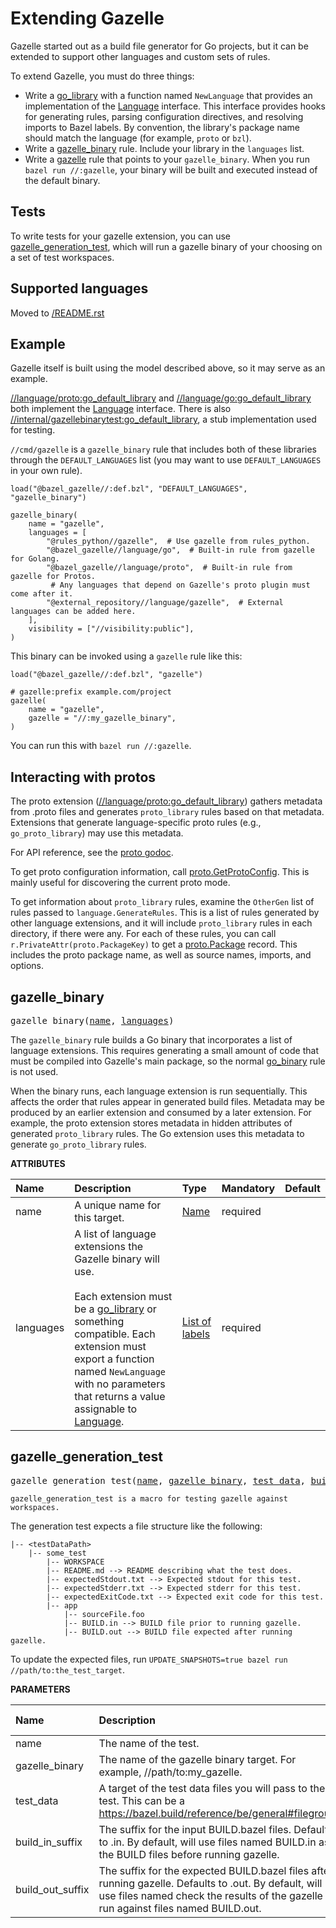 <!-- Generated with Stardoc: http://skydoc.bazel.build -->


Extending Gazelle
=================

Gazelle started out as a build file generator for Go projects, but it can be
extended to support other languages and custom sets of rules.

To extend Gazelle, you must do three things:

* Write a [go_library] with a function named `NewLanguage` that provides an
  implementation of the [Language] interface. This interface provides hooks for
  generating rules, parsing configuration directives, and resolving imports
  to Bazel labels. By convention, the library's package name should match
  the language (for example, `proto` or `bzl`).
* Write a [gazelle_binary](#gazelle_binary) rule. Include your library in the `languages`
  list.
* Write a [gazelle] rule that points to your `gazelle_binary`. When you run
  `bazel run //:gazelle`, your binary will be built and executed instead of
  the default binary.

Tests
-----

To write tests for your gazelle extension, you can use [gazelle_generation_test](#gazelle_generation_test),
which will run a gazelle binary of your choosing on a set of test workspaces.


Supported languages
-------------------

Moved to [/README.rst](/README.rst#supported-languages)

Example
-------

Gazelle itself is built using the model described above, so it may serve as
an example.

[//language/proto:go_default_library] and [//language/go:go_default_library]
both implement the [Language]
interface. There is also [//internal/gazellebinarytest:go_default_library],
a stub implementation used for testing.

`//cmd/gazelle` is a `gazelle_binary` rule that includes both of these
libraries through the `DEFAULT_LANGUAGES` list (you may want to use
`DEFAULT_LANGUAGES` in your own rule).

```starlark
load("@bazel_gazelle//:def.bzl", "DEFAULT_LANGUAGES", "gazelle_binary")

gazelle_binary(
    name = "gazelle",
    languages = [
        "@rules_python//gazelle",  # Use gazelle from rules_python.
        "@bazel_gazelle//language/go",  # Built-in rule from gazelle for Golang.
        "@bazel_gazelle//language/proto",  # Built-in rule from gazelle for Protos.
         # Any languages that depend on Gazelle's proto plugin must come after it.
        "@external_repository//language/gazelle",  # External languages can be added here.
    ],
    visibility = ["//visibility:public"],
)
```

This binary can be invoked using a `gazelle` rule like this:

```starlark
load("@bazel_gazelle//:def.bzl", "gazelle")

# gazelle:prefix example.com/project
gazelle(
    name = "gazelle",
    gazelle = "//:my_gazelle_binary",
)
```

You can run this with `bazel run //:gazelle`.

Interacting with protos
-----------------------

The proto extension ([//language/proto:go_default_library]) gathers metadata
from .proto files and generates `proto_library` rules based on that metadata.
Extensions that generate language-specific proto rules (e.g.,
`go_proto_library`) may use this metadata.

For API reference, see the [proto godoc].

To get proto configuration information, call [proto.GetProtoConfig]. This is
mainly useful for discovering the current proto mode.

To get information about `proto_library` rules, examine the `OtherGen`
list of rules passed to `language.GenerateRules`. This is a list of rules
generated by other language extensions, and it will include `proto_library`
rules in each directory, if there were any. For each of these rules, you can
call `r.PrivateAttr(proto.PackageKey)` to get a [proto.Package] record. This
includes the proto package name, as well as source names, imports, and options.

[Language]: https://godoc.org/github.com/bazelbuild/bazel-gazelle/language#Language
[//internal/gazellebinarytest:go_default_library]: https://github.com/bazelbuild/bazel-gazelle/tree/master/internal/gazellebinarytest
[//language/go:go_default_library]: https://github.com/bazelbuild/bazel-gazelle/tree/master/language/go
[//language/proto:go_default_library]: https://github.com/bazelbuild/bazel-gazelle/tree/master/language/proto
[gazelle]: https://github.com/bazelbuild/bazel-gazelle#bazel-rule
[go_binary]: https://github.com/bazelbuild/rules_go/blob/master/go/core.rst#go-binary
[go_library]: https://github.com/bazelbuild/rules_go/blob/master/go/core.rst#go-library
[proto godoc]: https://godoc.org/github.com/bazelbuild/bazel-gazelle/language/proto
[proto.GetProtoConfig]: https://godoc.org/github.com/bazelbuild/bazel-gazelle/language/proto#GetProtoConfig
[proto.Package]: https://godoc.org/github.com/bazelbuild/bazel-gazelle/language/proto#Package


<a id="#gazelle_binary"></a>

## gazelle_binary

<pre>
gazelle_binary(<a href="#gazelle_binary-name">name</a>, <a href="#gazelle_binary-languages">languages</a>)
</pre>

The `gazelle_binary` rule builds a Go binary that incorporates a list of
language extensions. This requires generating a small amount of code that
must be compiled into Gazelle's main package, so the normal [go_binary]
rule is not used.

When the binary runs, each language extension is run sequentially. This affects
the order that rules appear in generated build files. Metadata may be produced
by an earlier extension and consumed by a later extension. For example, the
proto extension stores metadata in hidden attributes of generated
`proto_library` rules. The Go extension uses this metadata to generate
`go_proto_library` rules.


**ATTRIBUTES**


| Name  | Description | Type | Mandatory | Default |
| :------------- | :------------- | :------------- | :------------- | :------------- |
| <a id="gazelle_binary-name"></a>name |  A unique name for this target.   | <a href="https://bazel.build/docs/build-ref.html#name">Name</a> | required |  |
| <a id="gazelle_binary-languages"></a>languages |  A list of language extensions the Gazelle binary will use.<br><br>            Each extension must be a [go_library] or something compatible. Each extension             must export a function named <code>NewLanguage</code> with no parameters that returns             a value assignable to [Language].   | <a href="https://bazel.build/docs/build-ref.html#labels">List of labels</a> | required |  |


<a id="#gazelle_generation_test"></a>

## gazelle_generation_test

<pre>
gazelle_generation_test(<a href="#gazelle_generation_test-name">name</a>, <a href="#gazelle_generation_test-gazelle_binary">gazelle_binary</a>, <a href="#gazelle_generation_test-test_data">test_data</a>, <a href="#gazelle_generation_test-build_in_suffix">build_in_suffix</a>, <a href="#gazelle_generation_test-build_out_suffix">build_out_suffix</a>)
</pre>

    gazelle_generation_test is a macro for testing gazelle against workspaces.

The generation test expects a file structure like the following:

```
|-- <testDataPath>
    |-- some_test
        |-- WORKSPACE
        |-- README.md --> README describing what the test does.
        |-- expectedStdout.txt --> Expected stdout for this test.
        |-- expectedStderr.txt --> Expected stderr for this test.
        |-- expectedExitCode.txt --> Expected exit code for this test.
        |-- app
            |-- sourceFile.foo
            |-- BUILD.in --> BUILD file prior to running gazelle.
            |-- BUILD.out --> BUILD file expected after running gazelle.
```

To update the expected files, run `UPDATE_SNAPSHOTS=true bazel run //path/to:the_test_target`.


**PARAMETERS**


| Name  | Description | Default Value |
| :------------- | :------------- | :------------- |
| <a id="gazelle_generation_test-name"></a>name |  The name of the test.   |  none |
| <a id="gazelle_generation_test-gazelle_binary"></a>gazelle_binary |  The name of the gazelle binary target. For example, //path/to:my_gazelle.   |  none |
| <a id="gazelle_generation_test-test_data"></a>test_data |  A target of the test data files you will pass to the test. This can be a https://bazel.build/reference/be/general#filegroup.   |  none |
| <a id="gazelle_generation_test-build_in_suffix"></a>build_in_suffix |  The suffix for the input BUILD.bazel files. Defaults to .in. By default, will use files named BUILD.in as the BUILD files before running gazelle.   |  <code>".in"</code> |
| <a id="gazelle_generation_test-build_out_suffix"></a>build_out_suffix |  The suffix for the expected BUILD.bazel files after running gazelle. Defaults to .out. By default, will use files named check the results of the gazelle run against files named BUILD.out.   |  <code>".out"</code> |


